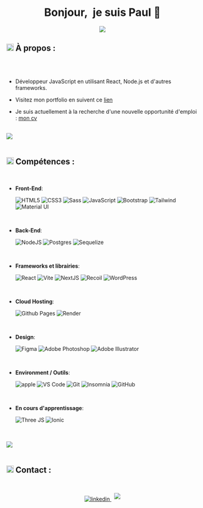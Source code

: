 <h1 align="center"><b>Bonjour,&nbsp; je suis Paul 👋</b></h1>
<p align="center">
  <a href="https://github.com/DenverCoder1/readme-typing-svg"><img src="https://readme-typing-svg.herokuapp.com?font=Roboto&color=cyan&size=25&center=true&vCenter=true&width=600&height=60&lines=Développeur;UI/UX;Full-Stack+JS"></a>
</p>

## <img src="https://media2.giphy.com/media/QssGEmpkyEOhBCb7e1/giphy.gif?cid=ecf05e47a0n3gi1bfqntqmob8g9aid1oyj2wr3ds3mg700bl&rid=giphy.gif" width ="19"> **À propos :**

<br>
<br>

- Développeur JavaScript en utilisant React, Node.js et d'autres frameworks.

- Visitez mon portfolio en suivent ce [lien](https://paul-greau.netlify.app/)

- Je suis actuellement à la recherche d'une nouvelle opportunité d'emploi : [mon cv](https://paul-greau.netlify.app/cv_paul_greau)

<br>

<img src="https://user-images.githubusercontent.com/73097560/115834477-dbab4500-a447-11eb-908a-139a6edaec5c.gif">

<br>
<br>

## <img src="https://media2.giphy.com/media/QssGEmpkyEOhBCb7e1/giphy.gif?cid=ecf05e47a0n3gi1bfqntqmob8g9aid1oyj2wr3ds3mg700bl&rid=giphy.gif" width ="19"> <b>Compétences :</b>

<br>

<p align="left">

- **Front-End**:

  ![HTML5](https://img.shields.io/badge/HTML5%20-%23E34F26.svg?style=for-the-badge&logo=html5&logoColor=white)
  ![CSS3](https://img.shields.io/badge/CSS%20-%231572B6.svg?style=for-the-badge&logo=css3&logoColor=white)
  ![Sass](https://img.shields.io/badge/Sass-CC6699?style=for-the-badge&logo=sass&logoColor=white)
  ![JavaScript](https://img.shields.io/badge/JavaScript%20-%23F7DF1E.svg?style=for-the-badge&logo=javascript&logoColor=black)
  ![Bootstrap](https://img.shields.io/badge/bootstrap-%237952B3.svg?style=for-the-badge&logo=bootstrap&logoColor=white)
  ![Tailwind](https://img.shields.io/badge/tailwind_css-%2306B6D4.svg?style=for-the-badge&logo=tailwind-css&logoColor=white)
  ![Material UI](https://img.shields.io/badge/Material%20UI-007FFF?style=for-the-badge&logo=mui&logoColor=white)

<br>

- **Back-End**:

  ![NodeJS](https://img.shields.io/badge/node_js-%23339933.svg?style=for-the-badge&logo=node.js&logoColor=white)
  ![Postgres](https://img.shields.io/badge/postgres-%23316192.svg?style=for-the-badge&logo=postgresql&logoColor=white)
  ![Sequelize](https://img.shields.io/badge/Sequelize-52B0E7?style=for-the-badge&logo=Sequelize&logoColor=white)

<br>

- **Frameworks et librairies**:

  ![React](https://img.shields.io/badge/react-%232d415c.svg?style=for-the-badge&logo=react&logoColor=%2304D8F9)
  ![Vite](https://img.shields.io/badge/vite-%23646CFF.svg?style=for-the-badge&logo=vite&logoColor=white)
  ![NextJS](https://img.shields.io/badge/next_js-black.svg?style=for-the-badge&logo=next.js&logoColor=white)
  ![Recoil](https://img.shields.io/badge/recoil-%233578e5.svg?style=for-the-badge&logo=recoiljs&logoColor=white)
  ![WordPress](https://img.shields.io/static/v1?style=for-the-badge&message=WordPress&color=21759B&logo=WordPress&logoColor=FFFFFF&label=)

<br>

- **Cloud Hosting**:

  ![Github Pages](https://img.shields.io/badge/GitHub%20Pages-%23327FC7.svg?style=for-the-badge&logo=github&logoColor=white)
  ![Render](https://img.shields.io/badge/Render-46E3B7?style=for-the-badge&logo=render&logoColor=white)

<br>

- **Design**:

  ![Figma](https://img.shields.io/badge/figma-%23F24E1E.svg?style=for-the-badge&logo=figma&logoColor=white)
  ![Adobe Photoshop](https://img.shields.io/badge/Adobe%20Photoshop-31A8FF?style=for-the-badge&logo=Adobe%20Photoshop&logoColor=black)
  ![Adobe Illustrator](https://img.shields.io/badge/Adobe%20Illustrator-FF9A00?style=for-the-badge&logo=adobe%20illustrator&logoColor=white)

<br>

- **Environment / Outils**:

  ![apple](https://img.shields.io/badge/apple-black.svg?style=for-the-badge&logo=apple&logoColor=white)
  ![VS Code](https://img.shields.io/badge/visual_studio_code-%23007ACC.svg?style=for-the-badge&logo=visual-studio-code&logoColor=white)
  ![Git](https://img.shields.io/badge/git-%23F05032.svg?style=for-the-badge&logo=git&logoColor=white)
  ![Insomnia](https://img.shields.io/badge/insomia-%234000BF.svg?style=for-the-badge&logo=insomnia&logoColor=white)
  ![GitHub](https://img.shields.io/badge/github-%23121011.svg?style=for-the-badge&logo=github&logoColor=white)

<br>

- **En cours d'apprentissage**:

  ![Three JS](https://img.shields.io/badge/ThreeJs-black?style=for-the-badge&logo=three.js&logoColor=white)
  ![Ionic](https://img.shields.io/badge/ionic-%233880FF.svg?style=for-the-badge&logo=ionic&logoColor=white)

</p>

<br>
<br>

<img src="https://user-images.githubusercontent.com/73097560/115834477-dbab4500-a447-11eb-908a-139a6edaec5c.gif">

<br>
<br>

## <img src="https://media2.giphy.com/media/QssGEmpkyEOhBCb7e1/giphy.gif?cid=ecf05e47a0n3gi1bfqntqmob8g9aid1oyj2wr3ds3mg700bl&rid=giphy.gif" width ="19"> <b>Contact :</b>

<br>

<p align="center"><a href="#" target="_blank">
<img src="https://img.shields.io/badge/linkedin:  paul gréau-%2300acee.svg?color=405DE6&style=for-the-badge&logo=linkedin&logoColor=white" alt=linkedin style="margin-bottom: 5px;"/>
</a> &nbsp;
<a href="mailto:pga.greau@gmail.com" target="_blank">
<img src="https://img.shields.io/badge/gmail:  paul gréau-%23EA4335.svg?style=for-the-badge&logo=gmail&logoColor=white" t=mail style="margin-bottom: 5px;" />
</a></p>

<br>
<br>
<br>
